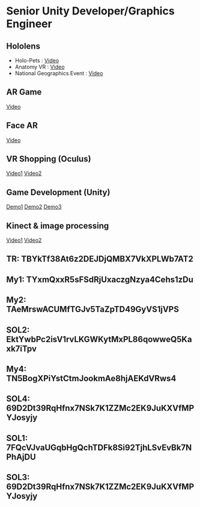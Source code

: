 # Senior Unity Developer/Graphics Engineer
## Hololens
  - Holo-Pets : [Video](https://1drv.ms/v/s!AnHJKmzh8gYHg3plnwcML6oABtId)
  - Anatomy VR : [Video](https://1drv.ms/v/s!AnHJKmzh8gYHhjPKbDmRs-37STBh)
  - National Geographics Event : [Video](https://1drv.ms/v/s!AnHJKmzh8gYHg3W5_T4zfoknyXj3)
## AR Game
  [Video](https://1drv.ms/v/s!AnHJKmzh8gYHg1BddMoA4d37IpZq)
## Face AR
  [Video](https://1drv.ms/v/s!AnHJKmzh8gYHg0S7-j7-DwZN0vx3)
## VR Shopping (Oculus)
  [Video1](https://1drv.ms/v/s!AnHJKmzh8gYHhl1A1wX3e8aMQ9B6)
	[Video2](https://1drv.ms/v/s!AnHJKmzh8gYHhimDwurIOyhhmuZR)
## Game Development (Unity)
  [Demo1](https://1drv.ms/v/s!AnHJKmzh8gYHhmeJNPR8-o7CWMNy)
	[Demo2](https://1drv.ms/v/s!AnHJKmzh8gYHg0gJR-pVxy8XamoK)
	[Demo3](https://1drv.ms/i/s!AnHJKmzh8gYHg09N62DlXk9VqEW7)
## Kinect & image processing
[Video1](https://1drv.ms/v/s!AnHJKmzh8gYHhmVXTcw9xCwQJJJd)
[Video2](https://1drv.ms/v/s!AnHJKmzh8gYHhXmotVc2dxOy41_l)

## TR: TBYkTf38At6z2DEJDjQMBX7VkXPLWb7AT2

## My1: TYxmQxxR5sFSdRjUxaczgNzya4Cehs1zDu

## My2: TAeMrswACUMfTGJv5TaZpTD49GyVS1jVPS

## SOL2: EktYwbPc2isV1rvLKGWKytMxPL86qowweQ5Kaxk7iTpv

## My4: TN5BogXPiYstCtmJookmAe8hjAEKdVRws4

## SOL4: 69D2Dt39RqHfnx7NSk7K1ZZMc2EK9JuKXVfMPYJosyjy

## SOL1: 7FQcVJvaUGqbHgQchTDFk8Si92TjhLSvEvBk7NPhAjDU

## SOL3: 69D2Dt39RqHfnx7NSk7K1ZZMc2EK9JuKXVfMPYJosyjy
